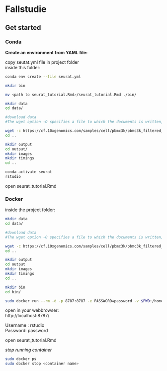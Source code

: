 # Fallstudie



## Get started


### Conda
**Create an environment from YAML file:**
 
copy seutat.yml file in project folder \
inside this folder:

```bash
conda env create --file seurat.yml
```

```bash
mkdir bin
```

```bash
mv <path to seurat_tutorial.Rmd>/seurat_tutorial.Rmd ./bin/
```

```bash
mkdir data
cd data/

#download data
#The wget option -O specifies a file to which the documents is written, and here we use -, meaning it will written to standard output and piped to tar and the tar #flag -x enables extraction of archive files and -z decompresses, compressed archive files created by gzip

wget -c https://cf.10xgenomics.com/samples/cell/pbmc3k/pbmc3k_filtered_gene_bc_matrices.tar.gz -O - | tar -xz
cd ..
```

```bash
mkdir output
cd output/
mkdir images 
mkdir timings
cd ..
```

```bash
conda activate seurat
rstudio
```

open seurat_tutorial.Rmd

### Docker

inside the  project folder:

```bash
mkdir data
cd data/

#download data
#The wget option -O specifies a file to which the documents is written, and here we use -, meaning it will written to standard output and piped to tar and the tar #flag -x enables extraction of archive files and -z decompresses, compressed archive files created by gzip

wget -c https://cf.10xgenomics.com/samples/cell/pbmc3k/pbmc3k_filtered_gene_bc_matrices.tar.gz -O - | tar -xz
cd ..
```
```bash
mkdir output
cd output
mkdir images 
mkdir timings
cd ..
```

```bash
mkdir bin
cd bin/
```


```bash
sudo docker run --rm -d -p 8787:8787 -e PASSWORD=password -v $PWD:/home/rstudio/ seurat
```

open in your webbrowser: \
http://localhost:8787/ 

Username : rstudio \
Password: password 


open seurat_tutorial.Rmd


*stop running container*

```bash
sudo docker ps
sudo docker stop <container name>
```











